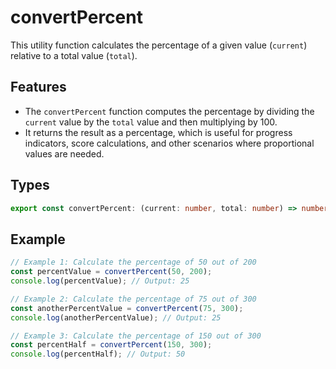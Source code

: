 # convertPercent

This utility function calculates the percentage of a given value (`current`) relative to a total value (`total`).

## Features

- The `convertPercent` function computes the percentage by dividing the `current` value by the `total` value and then multiplying by 100.
- It returns the result as a percentage, which is useful for progress indicators, score calculations, and other scenarios where proportional values are needed.

## Types

```typescript
export const convertPercent: (current: number, total: number) => number;
```

## Example

```typescript
// Example 1: Calculate the percentage of 50 out of 200
const percentValue = convertPercent(50, 200);
console.log(percentValue); // Output: 25

// Example 2: Calculate the percentage of 75 out of 300
const anotherPercentValue = convertPercent(75, 300);
console.log(anotherPercentValue); // Output: 25

// Example 3: Calculate the percentage of 150 out of 300
const percentHalf = convertPercent(150, 300);
console.log(percentHalf); // Output: 50
```
